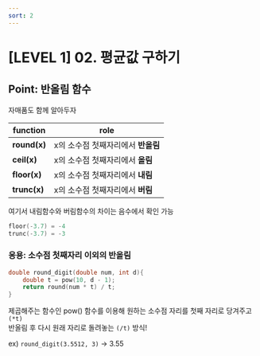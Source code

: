 ```yaml
---
sort: 2
---
```


# [LEVEL 1] 02. 평균값 구하기


## Point: 반올림 함수

자매품도 함께 알아두자

| function      | role                              |
| -------       | --------                          |
| **round(x)**  | x의 소수점 첫째자리에서 **반올림** |
| **ceil(x)**   | x의 소수점 첫째자리에서 **올림**   |
| **floor(x)**  | x의 소수점 첫째자리에서 **내림**   |
| **trunc(x)**  | x의 소수점 첫째자리에서 **버림**   |


여기서 내림함수와 버림함수의 차이는 음수에서 확인 가능

```c++
floor(-3.7) = -4 
trunc(-3.7) = -3
```

### 응용: 소수점 첫째자리 이외의 반올림

```c++
double round_digit(double num, int d){ 
    double t = pow(10, d - 1); 
    return round(num * t) / t; 
}
```

제곱해주는 함수인 pow() 함수를 이용해 원하는 소수점 자리를 첫째 자리로 당겨주고 `(*t)`  
반올림 후 다시 원래 자리로 돌려놓는 `(/t)` 방식!  

ex) `round_digit(3.5512, 3)` -> 3.55
